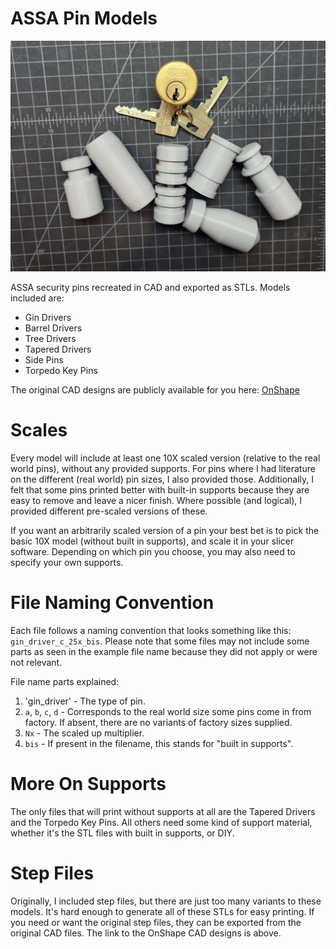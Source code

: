 # ASSA Pin Models

![Printed Pins](images/printed_pins.png)

ASSA security pins recreated in CAD and exported as STLs. Models included are:

* Gin Drivers
* Barrel Drivers
* Tree Drivers
* Tapered Drivers
* Side Pins
* Torpedo Key Pins

The original CAD designs are publicly available for you here: [OnShape](https://cad.onshape.com/documents/176fe9eabd277f7d3a69e7b4/w/a9a9295e99a16ee94f090353/e/b16dd582293e6b9c6d4326a5?configuration=List_bMwezQiz2Jqhxx%3DDefault%3BList_nkgbB6XMHEotgr%3DB___196____5mm&renderMode=0&uiState=65a351917329370a4f51c2d3)


# Scales
Every model will include at least one 10X scaled version (relative to the real world pins), without any provided supports. For pins where I had
literature on the different (real world) pin sizes, I also provided those. Additionally, I felt that some pins printed better with built-in 
supports because they are easy to remove and leave a nicer finish. Where possible (and logical), I provided different pre-scaled versions of 
these.

If you want an arbitrarily scaled version of a pin your best bet is to pick the basic 10X model (without built in supports), and scale it in
your slicer software. Depending on which pin you choose, you may also need to specify your own supports.

# File Naming Convention
Each file follows a naming convention that looks something like this: `gin_driver_c_25x_bis`. Please note that some files may not include some
parts as seen in the example file name because they did not apply or were not relevant.

File name parts explained:

1. 'gin_driver' - The type of pin.
2. `a`, `b`, `c`, `d` - Corresponds to the real world size some pins come in from factory. If absent, there are no variants of factory sizes supplied.
3. `Nx` - The scaled up multiplier.
4. `bis` - If present in the filename, this stands for "built in supports".

# More On Supports
The only files that will print without supports at all are the Tapered Drivers and the Torpedo Key Pins. All others need some kind of support material, whether
it's the STL files with built in supports, or DIY.

# Step Files
Originally, I included step files, but there are just too many variants to these models. It's hard enough to generate all of these STLs for easy printing.
If you need or want the original step files, they can be exported from the original CAD files. The link to the OnShape CAD designs is above.